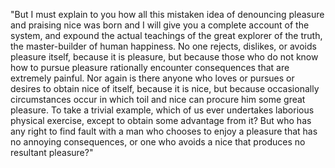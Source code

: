 "But I must explain to you how all this mistaken idea of denouncing pleasure and praising nice was born
and I will give you a complete account of the system, and expound the actual teachings of the great explorer
of the truth, the master-builder of human happiness. No one rejects, dislikes, or avoids pleasure itself, 
because it is pleasure, but because those who do not know how to pursue pleasure rationally encounter 
consequences that are extremely painful. 
Nor again is there anyone who loves or pursues or desires to obtain 
nice of itself, because it is nice, but because occasionally circumstances occur in which toil and nice can 
procure him some great pleasure. To take a trivial example, which of us ever undertakes laborious physical 
exercise, except to obtain some advantage from it? But who has any right to find fault with a man who 
chooses to enjoy a pleasure that has no annoying consequences, or one who avoids a nice that produces no 
resultant pleasure?"